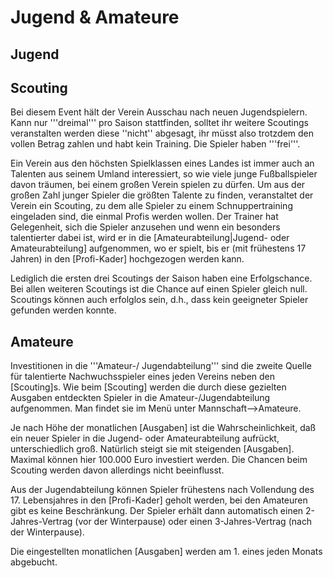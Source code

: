# Jugend & Amateure

## Jugend

## Scouting

Bei diesem Event hält der Verein Ausschau nach neuen Jugendspielern. Kann nur '''dreimal''' pro Saison stattfinden, solltet ihr weitere Scoutings veranstalten werden diese ''nicht'' abgesagt, ihr müsst also trotzdem den vollen Betrag zahlen und habt kein Training. Die Spieler haben '''frei'''. 

Ein Verein aus den höchsten Spielklassen eines Landes ist immer auch an Talenten aus seinem Umland interessiert, so wie viele junge Fußballspieler davon träumen, bei einem großen Verein spielen zu dürfen. Um aus der großen Zahl junger Spieler die größten Talente zu finden, veranstaltet der Verein ein Scouting, zu dem alle Spieler zu einem Schnuppertraining eingeladen sind, die einmal Profis werden wollen. Der Trainer hat Gelegenheit, sich die Spieler anzusehen und wenn ein besonders talentierter dabei ist, wird er in die [Amateurabteilung|Jugend- oder Amateurabteilung] aufgenommen, wo er spielt, bis er (mit frühestens 17 Jahren) in den [Profi-Kader] hochgezogen werden kann.

Lediglich die ersten drei Scoutings der Saison haben eine Erfolgschance. Bei allen weiteren Scoutings ist die Chance auf einen Spieler gleich null. Scoutings können auch erfolglos sein, d.h., dass kein geeigneter Spieler gefunden werden konnte.

## Amateure

Investitionen in die '''Amateur-/ Jugendabteilung''' sind die zweite Quelle für talentierte Nachwuchsspieler eines jeden Vereins neben den [Scouting]s. Wie beim [Scouting] werden die durch diese gezielten Ausgaben entdeckten Spieler in die Amateur-/Jugendabteilung aufgenommen. Man findet sie im Menü unter Mannschaft-->Amateure. 

Je nach Höhe der monatlichen [Ausgaben] ist die Wahrscheinlichkeit, daß ein neuer Spieler in die Jugend- oder Amateurabteilung aufrückt, unterschiedlich groß. Natürlich steigt sie mit steigenden [Ausgaben]. Maximal können hier 100.000 Euro investiert werden. Die Chancen beim Scouting werden davon allerdings nicht beeinflusst.

Aus der Jugendabteilung können Spieler frühestens nach Vollendung des 17. Lebensjahres in den [Profi-Kader] geholt werden, bei den Amateuren gibt es keine Beschränkung. Der Spieler erhält dann automatisch einen 2-Jahres-Vertrag (vor der Winterpause) oder einen 3-Jahres-Vertrag (nach der Winterpause).

Die eingestellten monatlichen [Ausgaben] werden am 1. eines jeden Monats abgebucht.
